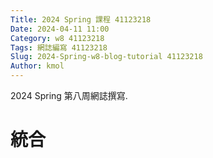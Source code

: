 ```yaml
---
Title: 2024 Spring 課程 41123218
Date: 2024-04-11 11:00
Category: w8 41123218
Tags: 網誌編寫 41123218
Slug: 2024-Spring-w8-blog-tutorial 41123218
Author: kmol
---
```


2024 Spring 第八周網誌撰寫.

<!-- PELICAN_END_SUMMARY -->

# 統合